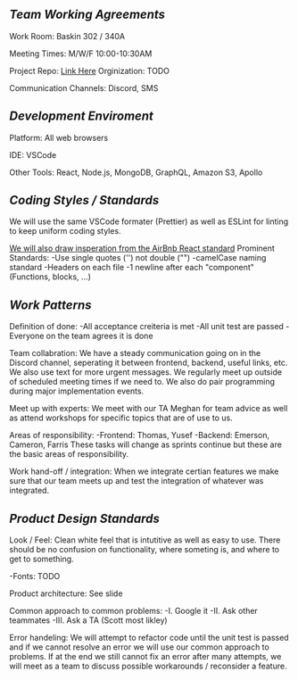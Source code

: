*Team Working Agreements*
--------------------------------------------------
Work Room: Baskin 302 / 340A

Meeting Times: M/W/F 10:00-10:30AM

Project Repo: <a href="https://github.com/EmersonChristie/cloud-canviz/blob/master/README.md">Link Here</a>
  Orginization: TODO
  
Communication Channels: Discord, SMS

*Development Enviroment*
--------------------------------------------------
Platform: All web browsers

IDE: VSCode

Other Tools: React, Node.js, MongoDB, GraphQL, Amazon S3, Apollo

*Coding Styles / Standards*
--------------------------------------------------
We will use the same VSCode formater (Prettier) as well as ESLint for linting to keep uniform coding styles.

<a href="https://github.com/airbnb/javascript/tree/master/react">We will also draw insperation from the AirBnb React standard</a>
Prominent Standards:
  -Use single quotes ('') not double ("")
  -camelCase naming standard
  -Headers on each file
  -1 newline after each "component" (Functions, blocks, ...)

*Work Patterns*
--------------------------------------------------
Definition of done: 
-All acceptance creiteria is met
-All unit test are passed
-Everyone on the team agrees it is done

Team collabration: We have a steady communication going on in the Discord channel, seperating it between frontend, backend, useful links, etc.
We also use text for more urgent messages.
We regularly meet up outside of scheduled meeting times if we need to.
We also do pair programming during major implementation events.

Meet up with experts: We meet with our TA Meghan for team advice as well as attend workshops for specific topics that are of use to us.

Areas of responsibility:
-Frontend: Thomas, Yusef
-Backend: Emerson, Cameron, Farris
These tasks will change as sprints continue but these are the basic areas of responsibility.

Work hand-off / integration: When we integrate certian features we make sure that our team meets up and test the integration of whatever was integrated.

*Product Design Standards*
--------------------------------------------------
Look / Feel: Clean white feel that is intutitive as well as easy to use. There should be no confusion on functionality, where someting is, and where to get to something.

-Fonts: TODO

Product architecture: See slide

Common approach to common problems:
-I. Google it
-II. Ask other teammates
-III. Ask a TA (Scott most likley)

Error handeling: 
We will attempt to refactor code until the unit test is passed and if we cannot resolve an error we will use our common approach to problems. If at the end we still cannot fix an error after many attempts, we will meet as a team to discuss possible workarounds / reconsider a feature.
